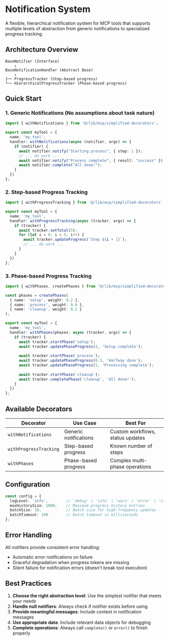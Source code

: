 # Notification System

A flexible, hierarchical notification system for MCP tools that supports multiple levels of abstraction from generic notifications to specialized progress tracking.

## Architecture Overview

```
BaseNotifier (Interface)
    ↓
BaseNotificationHandler (Abstract Base)
    ↓
├── ProgressTracker (Step-based progress)
└── HierarchicalProgressTracker (Phase-based progress)
```

## Quick Start

### 1. Generic Notifications (No assumptions about task nature)
```typescript
import { withNotifications } from '@/lib/mcp/simplified-decorators';

export const myTool = {
  name: 'my_tool',
  handler: withNotifications(async (notifier, args) => {
    if (notifier) {
      await notifier.notify("Starting process", { step: 1 });
      // ... do work ...
      await notifier.notify("Process complete", { result: "success" });
      await notifier.complete("All done!");
    }
  })
};
```

### 2. Step-based Progress Tracking
```typescript
import { withProgressTracking } from '@/lib/mcp/simplified-decorators';

export const myTool = {
  name: 'my_tool',
  handler: withProgressTracking(async (tracker, args) => {
    if (tracker) {
      await tracker.setTotal(5);
      for (let i = 0; i < 5; i++) {
        await tracker.updateProgress(`Step ${i + 1}`);
        // ... do work ...
      }
    }
  })
};
```

### 3. Phase-based Progress Tracking
```typescript
import { withPhases, createPhases } from '@/lib/mcp/simplified-decorators';

const phases = createPhases(
  { name: 'setup', weight: 0.2 },
  { name: 'process', weight: 0.6 },
  { name: 'cleanup', weight: 0.2 }
);

export const myTool = {
  name: 'my_tool',
  handler: withPhases(phases, async (tracker, args) => {
    if (tracker) {
      await tracker.startPhase('setup');
      await tracker.updatePhaseProgress(1, 'Setup complete');
      
      await tracker.startPhase('process');
      await tracker.updatePhaseProgress(0.5, 'Halfway done');
      await tracker.updatePhaseProgress(1, 'Processing complete');
      
      await tracker.startPhase('cleanup');
      await tracker.completePhase('cleanup', 'All done!');
    }
  })
};
```

## Available Decorators

| Decorator | Use Case | Best For |
|-----------|----------|----------|
| `withNotifications` | Generic notifications | Custom workflows, status updates |
| `withProgressTracking` | Step-based progress | Known number of steps |
| `withPhases` | Phase-based progress | Complex multi-phase operations |

## Configuration

```typescript
const config = {
  logLevel: 'info',        // 'debug' | 'info' | 'warn' | 'error' | 'silent'
  maxHistorySize: 1000,    // Maximum progress history entries
  batchSize: 10,           // Batch size for high-frequency updates
  batchTimeout: 100        // Batch timeout in milliseconds
};
```

## Error Handling

All notifiers provide consistent error handling:
- Automatic error notifications on failure
- Graceful degradation when progress tokens are missing
- Silent failure for notification errors (doesn't break tool execution)

## Best Practices

1. **Choose the right abstraction level**: Use the simplest notifier that meets your needs
2. **Handle null notifiers**: Always check if notifier exists before using
3. **Provide meaningful messages**: Include context in notification messages
4. **Use appropriate data**: Include relevant data objects for debugging
5. **Complete operations**: Always call `complete()` or `error()` to finish properly
